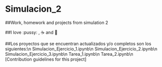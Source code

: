# Simulacion_2
##Work, homework and projects from simulation 2 

##I love :pussy: , :coffee: and :pizza:

##Los proyectos que se encuentran actualizados y/o completos son los siguientes:\n
  Simulacion_Ejercicio_1.ipynb\n
  Simulacion_Ejercicio_2.ipynb\n
  Simulacion_Ejercicio_3.ipynb\n
  Tarea_1.ipynb\n
  Tarea_2.ipynb\n
[Contribution guidelines for this project]
